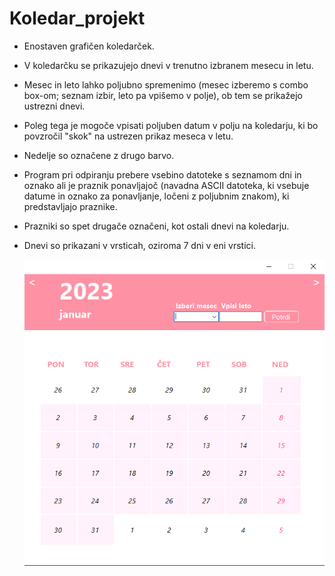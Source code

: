 # Koledar_projekt

- Enostaven grafičen koledarček.
- V koledarčku se prikazujejo dnevi v trenutno izbranem mesecu in letu.
- Mesec in leto lahko poljubno spremenimo (mesec izberemo s combo box-om; seznam izbir, leto pa vpišemo v polje), ob tem se prikažejo ustrezni dnevi.
- Poleg tega je mogoče vpisati poljuben datum v polju na koledarju, ki bo povzročil "skok" na ustrezen prikaz meseca v letu.
- Nedelje so označene z drugo barvo.
- Program pri odpiranju prebere vsebino datoteke s seznamom dni in oznako ali je praznik ponavljajoč (navadna ASCII datoteka, ki vsebuje datume in oznako za ponavljanje, ločeni z poljubnim znakom), ki predstavljajo praznike.
- Prazniki so spet drugače označeni, kot ostali dnevi na koledarju.
- Dnevi so prikazani v vrsticah, oziroma 7 dni v eni vrstici.

  ![Slika](slike/Koledar_slika1.png)
